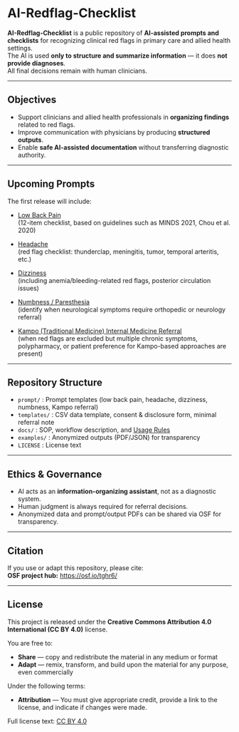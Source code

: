 # AI-Redflag-Checklist

**AI-Redflag-Checklist** is a public repository of **AI-assisted prompts and checklists** for recognizing clinical red flags in primary care and allied health settings.  
The AI is used **only to structure and summarize information** — it does **not provide diagnoses**.  
All final decisions remain with human clinicians.

---

## Objectives
- Support clinicians and allied health professionals in **organizing findings** related to red flags.  
- Improve communication with physicians by producing **structured outputs**.  
- Enable **safe AI-assisted documentation** without transferring diagnostic authority.  

---
## Upcoming Prompts
The first release will include:

- [Low Back Pain](https://github.com/KenjiroShiraishi/ai-redflag-checklist/blob/main/prompt/prompt/pmpt_low_back_pain_ja.md)  
  (12-item checklist, based on guidelines such as MINDS 2021, Chou et al. 2020)

- [Headache](https://github.com/KenjiroShiraishi/ai-redflag-checklist/blob/main/prompt/prompt/prompt_headache.md)  
  (red flag checklist: thunderclap, meningitis, tumor, temporal arteritis, etc.)

- [Dizziness](https://github.com/KenjiroShiraishi/ai-redflag-checklist/blob/main/prompt/prompt/prompt_dizziness.md)  
  (including anemia/bleeding-related red flags, posterior circulation issues)

- [Numbness / Paresthesia](https://github.com/KenjiroShiraishi/ai-redflag-checklist/blob/main/prompt/prompt/prompt_numbness.md)  
  (identify when neurological symptoms require orthopedic or neurology referral)

- [Kampo (Traditional Medicine) Internal Medicine Referral](https://github.com/KenjiroShiraishi/ai-redflag-checklist/blob/main/prompt/prompt/prompt_kampo_referral.md)  
  (when red flags are excluded but multiple chronic symptoms, polypharmacy, or patient preference for Kampo-based approaches are present)

---

## Repository Structure
- `prompt/` : Prompt templates (low back pain, headache, dizziness, numbness, Kampo referral)  
- `templates/` : CSV data template, consent & disclosure form, minimal referral note  
- `docs/` : SOP, workflow description, and [Usage Rules](docs/usage_rules.md)  
- `examples/` : Anonymized outputs (PDF/JSON) for transparency  
- `LICENSE` : License text  

---

## Ethics & Governance
- AI acts as an **information-organizing assistant**, not as a diagnostic system.  
- Human judgment is always required for referral decisions.  
- Anonymized data and prompt/output PDFs can be shared via OSF for transparency.  

---

## Citation
If you use or adapt this repository, please cite:  
**OSF project hub:** https://osf.io/tghr6/  

---

## License
This project is released under the **Creative Commons Attribution 4.0 International (CC BY 4.0)** license.

You are free to:
- **Share** — copy and redistribute the material in any medium or format  
- **Adapt** — remix, transform, and build upon the material for any purpose, even commercially  

Under the following terms:
- **Attribution** — You must give appropriate credit, provide a link to the license, and indicate if changes were made.  

Full license text: [CC BY 4.0](https://creativecommons.org/licenses/by/4.0/)
